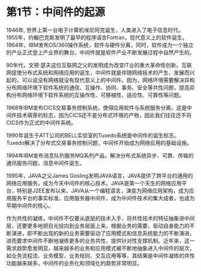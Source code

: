# 第1节：中间件的起源

1946年, 世界上第一台电子计算机埃尼阿克诞生，人类进入了电子信息时代。1955年，约翰巴克斯发明了最早的程序语言Fortran，现代意义上的软件诞生。1964年，IBM发布OS/360操作系统，软件与硬件分离，同时，软件成为一个独立的产业正式登上产业界的舞台。中间件就是软件产业不断发展过程中自然产生的。

90年代，文顿·瑟夫这位互联网之父的发明成为改变IT业的重大革命性创新。互联网促使分布式系统和网络应用的诞生，中间件就是伴随网络技术的产生、发展而兴起的，可以说没有网络就没有现代意义上的中间件。因为，网络环境需要解决异构分布网络环境下软件系统的通信、互操作、协同、事务、安全等共性问题，提高异构分布网络环境下软件系统的互操作性、可移植性、适应性、可靠性等问题。 

1968年IBM发布CICS交易事务控制系统，使得应用软件与系统服务分离，这是中间件技术萌芽的标志，因为CICS还不是分布式环境的产物，因此我们往往还不将CICS作为正式的中间件系统。

1990年诞生于ATT公司的BELL实验室的Tuxedo系统是中间件的诞生标志。Tuxedo解决了分布式交易事务控制问题，中间件开始成为网络应用的基础设施。

1994年IBM发布消息队列服务MQ系列产品，解决分布式系统异步、可靠、传输的通讯服务问题，消息中间件诞生。 

1995年，JAVA之父James Gosling发明JAVA语言，JAVA提供了跨平台的通用的网络应用服务，成为今天中间件的核心技术。JAVA是第一个天生的网络应用平台，特别是J2EE发布以来，JAVA从一个编程语言，演变为网络应用架构，成为应用服务平台的事实标准。应用服务器中间件，成为中间件技术的集大成者，也成为早期中间件的核心。

作为共性的凝练，中间件不仅要从底层的技术入手，将共性技术的特征抽象进中间层，还要更多地把目光投向到业务层面上来，根据业务的需要，驱动自身能力的不断演进，即不断出现的新的业务需要驱动了应用模式和信息系统能力的不断演进，进而要求中间件不断地凝练更多的业务共性，提供针对性支撑机制。近年来，这一需求趋势愈发明显，越来越多的业务和应用模式被不断地抽象进入中间件的层次，如业务流程流、业务模型、业务规则、交互应用等等，其结果是中间件凝练的共性功能越来越多，中间件的业务化和领域化的趋势非常明显。